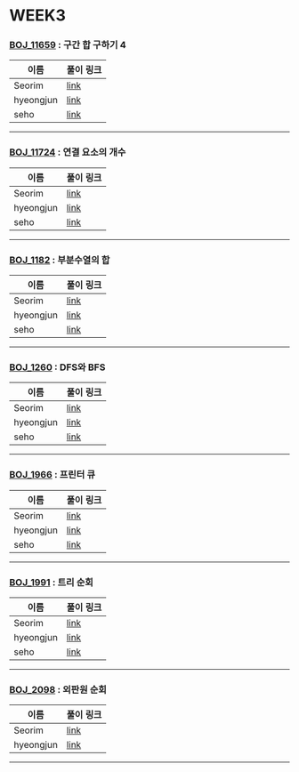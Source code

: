 # WEEK3

### [BOJ_11659](https://boj.kr/11659) : 구간 합 구하기 4

|이름|풀이 링크|
|--|--|
|Seorim| [link](BOJ11659/Seorim.java)
|hyeongjun| [link](BOJ11659/hyeongjun.cpp)
|seho| [link](BOJ11659/seho.java)
---


### [BOJ_11724](https://boj.kr/11724) : 연결 요소의 개수

|이름|풀이 링크|
|--|--|
|Seorim| [link](BOJ11724/Seorim.java)
|hyeongjun| [link](BOJ11724/hyeongjun.cpp)
|seho| [link](BOJ11724/seho.java)
---


### [BOJ_1182](https://boj.kr/1182) : 부분수열의 합

|이름|풀이 링크|
|--|--|
|Seorim| [link](BOJ1182/Seorim.java)
|hyeongjun| [link](BOJ1182/hyeongjun.cpp)
|seho| [link](BOJ1182/seho.java)
---


### [BOJ_1260](https://boj.kr/1260) : DFS와 BFS

|이름|풀이 링크|
|--|--|
|Seorim| [link](BOJ1260/Seorim.java)
|hyeongjun| [link](BOJ1260/hyeongjun.cpp)
|seho| [link](BOJ1260/seho.java)
---


### [BOJ_1966](https://boj.kr/1966) : 프린터 큐

|이름|풀이 링크|
|--|--|
|Seorim| [link](BOJ1966/Seorim.java)
|hyeongjun| [link](BOJ1966/hyeongjun.cpp)
|seho| [link](BOJ1966/seho.java)
---


### [BOJ_1991](https://boj.kr/1991) : 트리 순회

|이름|풀이 링크|
|--|--|
|Seorim| [link](BOJ1991/Seorim.java)
|hyeongjun| [link](BOJ1991/hyeongjun.cpp)
|seho| [link](BOJ1991/seho.java)
---


### [BOJ_2098](https://boj.kr/2098) : 외판원 순회

|이름|풀이 링크|
|--|--|
|Seorim| [link](BOJ2098/Seorim.java)
|hyeongjun| [link](BOJ2098/hyeongjun.cpp)
---
